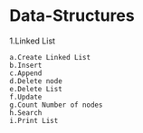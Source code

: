 # Data-Structures
1.Linked List

    a.Create Linked List
    b.Insert
    c.Append
    d.Delete node
    e.Delete List
    f.Update
    g.Count Number of nodes
    h.Search
    i.Print List

